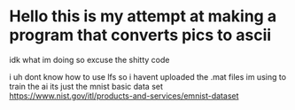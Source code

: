 # Hello this is my attempt at making a program that converts pics to ascii

idk what im doing so excuse the shitty code
 
i uh dont know how to use lfs so i havent uploaded the .mat files im using to train the ai
its just the mnist basic data set https://www.nist.gov/itl/products-and-services/emnist-dataset 
